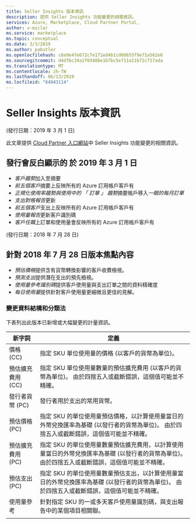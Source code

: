 ```yaml
---
title: Seller Insights 版本資訊
description: 提供 Seller Insights 功能變更的相關資訊。
services: Azure, Marketplace, Cloud Partner Portal,
author: v-miclar
ms.service: marketplace
ms.topic: conceptual
ms.date: 3/3/2019
ms.author: pabutler
ms.openlocfilehash: c6e9e4fe672c7e171ed4b1cd60655f9e71a562e6
ms.sourcegitcommit: d4dfbc34a1f03488e1b7bc5e711a11b72c717ada
ms.translationtype: MT
ms.contentlocale: zh-TW
ms.lasthandoff: 06/13/2019
ms.locfileid: "64943114"
---
```

# <a name="seller-insights-release-notes"></a>Seller Insights 版本資訊 

(發行日期：2019 年 3 月 1 日)

此文章提供 [Cloud Partner 入口網站](https://cloudpartner.azure.com/#insights)中 Seller Insights 功能變更的相關資訊。

## <a name="release-highlights-for-march-1-2019"></a>發行會反白顯示的 於 2019 年 3 月 1 日

* *客戶趨勢*加入至摘要
* *前五個客戶*摘要上反映所有的 Azure 訂用帳戶客戶有
* *正規化使用率趨勢與使用中的 「 訂單 」 趨勢*摘要帳戶移入*一眼的每月訂單*
* *支出對帳報告*更新
* *前五個客戶*支出上反映所有的 Azure 訂用帳戶客戶有
* *使用量報告*更新客戶識別碼
* *客戶任職*上訂單和使用量會反映所有的 Azure 訂用帳戶客戶有


(發行日期：2018 年 7 月 28 日)

## <a name="release-highlights-for-july-28-2018"></a>針對 2018 年 7 月 28 日版本焦點內容


-   *預估價格*提供含有貨幣轉換影響的客戶收費檢視。
-   *預測支出*提供潛在支出的預先檢視。
-  *使用量參考識別碼*提供客戶使用量與支出訂單之間的資料精確度
-   *每日使用量*提供針對客戶使用量更細微且更佳的見解。


### <a name="changes-to-data-structure-and-taxonomy"></a>變更資料結構和分類法

下表列出此版本已新增或大幅變更的計量資訊。 

| **新字詞**                   |    **定義**                                                             |
|--------------------------------|  ---------------------------------------------------------------------------- |
| 價格 (CC)                     | 指定 SKU 單位使用量的價格 (以客戶的貨幣為單位)。       |
| 預估擴充費用 (CC) | 指定 SKU 單位使用量數量的預估擴充費用 (以客戶的貨幣為單位)。 由於四捨五入或截斷錯誤，這個值可能並不精確。   |
| 發行者貨幣 (PC)        | 發行者用於支出的常用貨幣。                               |
| 預估價格 (PC)           | 指定 SKU 的單位使用量預估價格，以計算使用量當日的外幣兌換匯率為基礎 (以發行者的貨幣為單位)。 由於四捨五入或截斷錯誤，這個值可能並不精確。   |
| 預估擴充費用 (PC) | 指定 SKU 的單位使用量數量預估擴充費用，以計算使用量當日的外幣兌換匯率為基礎 (以發行者的貨幣為單位)。 由於四捨五入或截斷錯誤，這個值可能並不精確。 |
| 預估支出 (PC)          | 指定 SKU 的單位使用量數量預估支出，以計算使用量當日的外幣兌換匯率為基礎 (以發行者的貨幣為單位)。 由於四捨五入或截斷錯誤，這個值可能並不精確。   |
| 使用量參考                | 針對指定 SKU 的一或多天客戶使用量識別碼，與支出報告中的某個項目相關聯。 |
|  |  |
